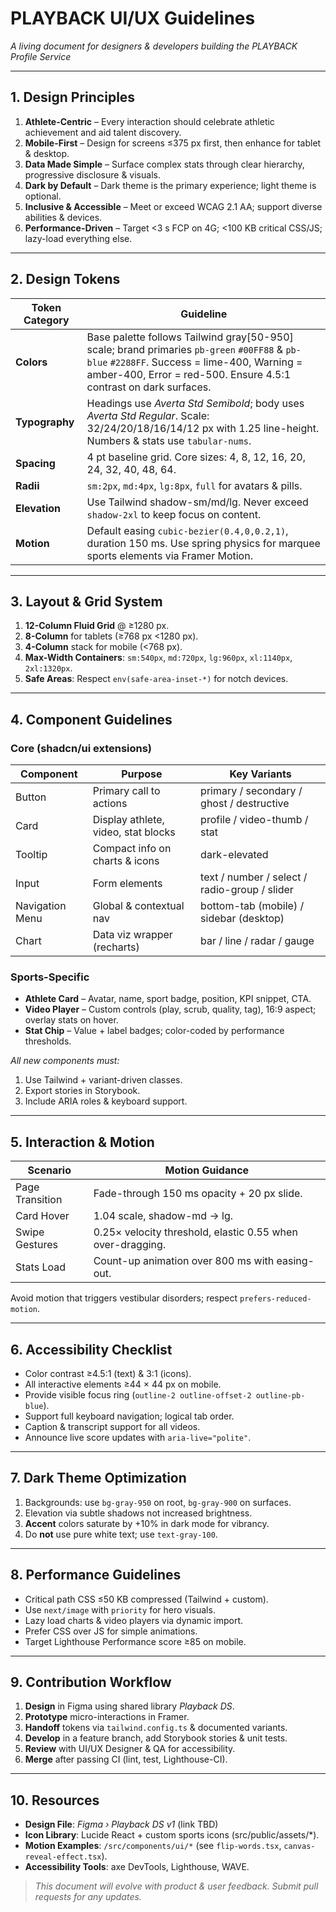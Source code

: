 # PLAYBACK UI/UX Guidelines

_A living document for designers & developers building the PLAYBACK Profile Service_

---

## 1. Design Principles

1. **Athlete-Centric** – Every interaction should celebrate athletic achievement and aid talent discovery.
2. **Mobile-First** – Design for screens ≤375 px first, then enhance for tablet & desktop.
3. **Data Made Simple** – Surface complex stats through clear hierarchy, progressive disclosure & visuals.
4. **Dark by Default** – Dark theme is the primary experience; light theme is optional.
5. **Inclusive & Accessible** – Meet or exceed WCAG 2.1 AA; support diverse abilities & devices.
6. **Performance-Driven** – Target <3 s FCP on 4G; <100 KB critical CSS/JS; lazy-load everything else.

---

## 2. Design Tokens

| Token Category | Guideline                                                                                                                                                                                                        |
| -------------- | ---------------------------------------------------------------------------------------------------------------------------------------------------------------------------------------------------------------- |
| **Colors**     | Base palette follows Tailwind gray\[50-950] scale; brand primaries `pb-green` `#00FF88` & `pb-blue` `#2288FF`. Success = lime-400, Warning = amber-400, Error = red-500. Ensure 4.5:1 contrast on dark surfaces. |
| **Typography** | Headings use _Averta Std Semibold_; body uses _Averta Std Regular_. Scale: 32/24/20/18/16/14/12 px with 1.25 line-height. Numbers & stats use `tabular-nums`.                                                    |
| **Spacing**    | 4 pt baseline grid. Core sizes: 4, 8, 12, 16, 20, 24, 32, 40, 48, 64.                                                                                                                                            |
| **Radii**      | `sm:2px`, `md:4px`, `lg:8px`, `full` for avatars & pills.                                                                                                                                                        |
| **Elevation**  | Use Tailwind shadow-sm/md/lg. Never exceed `shadow-2xl` to keep focus on content.                                                                                                                                |
| **Motion**     | Default easing `cubic-bezier(0.4,0,0.2,1)`, duration 150 ms. Use spring physics for marquee sports elements via Framer Motion.                                                                                   |

---

## 3. Layout & Grid System

1. **12-Column Fluid Grid** @ ≥1280 px.
2. **8-Column** for tablets (≥768 px <1280 px).
3. **4-Column** stack for mobile (<768 px).
4. **Max-Width Containers**: `sm:540px`, `md:720px`, `lg:960px`, `xl:1140px`, `2xl:1320px`.
5. **Safe Areas**: Respect `env(safe-area-inset-*)` for notch devices.

---

## 4. Component Guidelines

### Core (shadcn/ui extensions)

| Component       | Purpose                             | Key Variants                                  |
| --------------- | ----------------------------------- | --------------------------------------------- |
| Button          | Primary call to actions             | primary / secondary / ghost / destructive     |
| Card            | Display athlete, video, stat blocks | profile / video-thumb / stat                  |
| Tooltip         | Compact info on charts & icons      | dark-elevated                                 |
| Input           | Form elements                       | text / number / select / radio-group / slider |
| Navigation Menu | Global & contextual nav             | bottom-tab (mobile) / sidebar (desktop)       |
| Chart           | Data viz wrapper (recharts)         | bar / line / radar / gauge                    |

### Sports-Specific

- **Athlete Card** – Avatar, name, sport badge, position, KPI snippet, CTA.
- **Video Player** – Custom controls (play, scrub, quality, tag), 16:9 aspect; overlay stats on hover.
- **Stat Chip** – Value + label badges; color-coded by performance thresholds.

_All new components must:_

1. Use Tailwind + variant-driven classes.
2. Export stories in Storybook.
3. Include ARIA roles & keyboard support.

---

## 5. Interaction & Motion

| Scenario        | Motion Guidance                                            |
| --------------- | ---------------------------------------------------------- |
| Page Transition | Fade-through 150 ms opacity + 20 px slide.                 |
| Card Hover      | 1.04 scale, shadow-md → lg.                                |
| Swipe Gestures  | 0.25× velocity threshold, elastic 0.55 when over-dragging. |
| Stats Load      | Count-up animation over 800 ms with easing-out.            |

Avoid motion that triggers vestibular disorders; respect `prefers-reduced-motion`.

---

## 6. Accessibility Checklist

- Color contrast ≥4.5:1 (text) & 3:1 (icons).
- All interactive elements ≥44 × 44 px on mobile.
- Provide visible focus ring (`outline-2 outline-offset-2 outline-pb-blue`).
- Support full keyboard navigation; logical tab order.
- Caption & transcript support for all videos.
- Announce live score updates with `aria-live="polite"`.

---

## 7. Dark Theme Optimization

1. Backgrounds: use `bg-gray-950` on root, `bg-gray-900` on surfaces.
2. Elevation via subtle shadows not increased brightness.
3. **Accent** colors saturate by +10% in dark mode for vibrancy.
4. Do **not** use pure white text; use `text-gray-100`.

---

## 8. Performance Guidelines

- Critical path CSS ≤50 KB compressed (Tailwind + custom).
- Use `next/image` with `priority` for hero visuals.
- Lazy load charts & video players via dynamic import.
- Prefer CSS over JS for simple animations.
- Target Lighthouse Performance score ≥85 on mobile.

---

## 9. Contribution Workflow

1. **Design** in Figma using shared library _Playback DS_.
2. **Prototype** micro-interactions in Framer.
3. **Handoff** tokens via `tailwind.config.ts` & documented variants.
4. **Develop** in a feature branch, add Storybook stories & unit tests.
5. **Review** with UI/UX Designer & QA for accessibility.
6. **Merge** after passing CI (lint, test, Lighthouse-CI).

---

## 10. Resources

- **Design File**: _Figma › Playback DS v1_ (link TBD)
- **Icon Library**: Lucide React + custom sports icons (src/public/assets/\*).
- **Motion Examples**: `/src/components/ui/*` (see `flip-words.tsx`, `canvas-reveal-effect.tsx`).
- **Accessibility Tools**: axe DevTools, Lighthouse, WAVE.

> _This document will evolve with product & user feedback. Submit pull requests for any updates._
